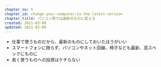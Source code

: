 ```yaml
---
chapter_no: 5
chapter_id: change-your-computer-to-the-latest-version
chapter_title: パソコン周りは最新のものに変える
created: 2021-03-08
updated: 2021-03-08
---
```

- 仕事で使うものだから、最新のものにしておいたほうがいい
- スマートフォンに限らず、パソコンやネット回線、椅子なども最新、高スペックにものに
- 長く使うものへの投資はケチらない